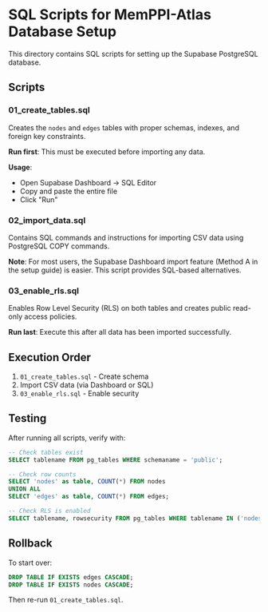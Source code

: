 # SQL Scripts for MemPPI-Atlas Database Setup

This directory contains SQL scripts for setting up the Supabase PostgreSQL database.

## Scripts

### 01_create_tables.sql

Creates the `nodes` and `edges` tables with proper schemas, indexes, and foreign key constraints.

**Run first**: This must be executed before importing any data.

**Usage**:

- Open Supabase Dashboard → SQL Editor
- Copy and paste the entire file
- Click "Run"

### 02_import_data.sql

Contains SQL commands and instructions for importing CSV data using PostgreSQL COPY commands.

**Note**: For most users, the Supabase Dashboard import feature (Method A in the setup guide) is easier. This script provides SQL-based alternatives.

### 03_enable_rls.sql

Enables Row Level Security (RLS) on both tables and creates public read-only access policies.

**Run last**: Execute this after all data has been imported successfully.

## Execution Order

1. `01_create_tables.sql` - Create schema
2. Import CSV data (via Dashboard or SQL)
3. `03_enable_rls.sql` - Enable security

## Testing

After running all scripts, verify with:

```sql
-- Check tables exist
SELECT tablename FROM pg_tables WHERE schemaname = 'public';

-- Check row counts
SELECT 'nodes' as table, COUNT(*) FROM nodes
UNION ALL
SELECT 'edges' as table, COUNT(*) FROM edges;

-- Check RLS is enabled
SELECT tablename, rowsecurity FROM pg_tables WHERE tablename IN ('nodes', 'edges');
```

## Rollback

To start over:

```sql
DROP TABLE IF EXISTS edges CASCADE;
DROP TABLE IF EXISTS nodes CASCADE;
```

Then re-run `01_create_tables.sql`.
